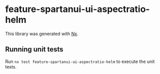 # feature-spartanui-ui-aspectratio-helm

This library was generated with [Nx](https://nx.dev).


## Running unit tests

Run `nx test feature-spartanui-ui-aspectratio-helm` to execute the unit tests.

